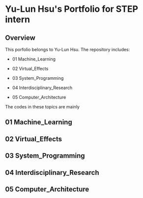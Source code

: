 # Yu-Lun Hsu's Portfolio for STEP intern
## Overview
This porfolio belongs to Yu-Lun Hsu. The repository includes:

 * 01 Machine_Learning

 * 02 Virtual_Effects

 * 03 System_Programming

 * 04 Interdisciplinary_Research
 * 05 Computer_Architecture

The codes in these topics are mainly 

## 01 Machine_Learning

## 02 Virtual_Effects

## 03 System_Programming

## 04 Interdisciplinary_Research

## 05 Computer_Architecture
